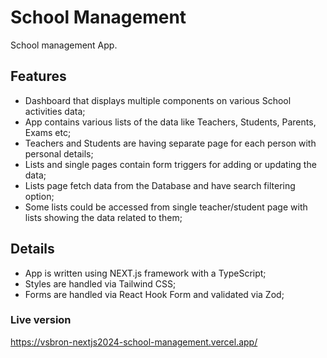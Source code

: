 # School Management

School management App.

## Features

- Dashboard that displays multiple components on various School activities data;
- App contains various lists of the data like Teachers, Students, Parents, Exams etc;
- Teachers and Students are having separate page for each person with personal details;
- Lists and single pages contain form triggers for adding or updating the data;
- Lists page fetch data from the Database and have search filtering option;
- Some lists could be accessed from single teacher/student page with lists showing the data related to them;

## Details

- App is written using NEXT.js framework with a TypeScript;
- Styles are handled via Tailwind CSS;
- Forms are handled via React Hook Form and validated via Zod;

### Live version

https://vsbron-nextjs2024-school-management.vercel.app/
